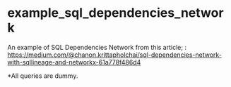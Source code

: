 # example_sql_dependencies_network
An example of SQL Dependencies Network from this article;
: https://medium.com/@chanon.krittapholchai/sql-dependencies-network-with-sqllineage-and-networkx-61a778f486d4

*All queries are dummy.
